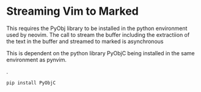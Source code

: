 # Streaming Vim to Marked

This requires the PyObj library to be installed in the python environment used by neovim.
The call to stream the buffer including the extractiion of the text in the buffer and streamed to marked is asynchronous

This is dependent on the python library PyObjC being installed in the same environment as pynvim.

.


``` bash
pip install PyObjC
```
